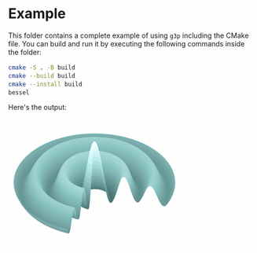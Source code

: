 # Example
This folder contains a complete example of using `g3p` including the CMake
file. You can build and run it by executing the following commands inside the
folder:
```bash
cmake -S . -B build
cmake --build build
cmake --install build
bessel
```
Here's the output:

![bessel](bessel.gif)